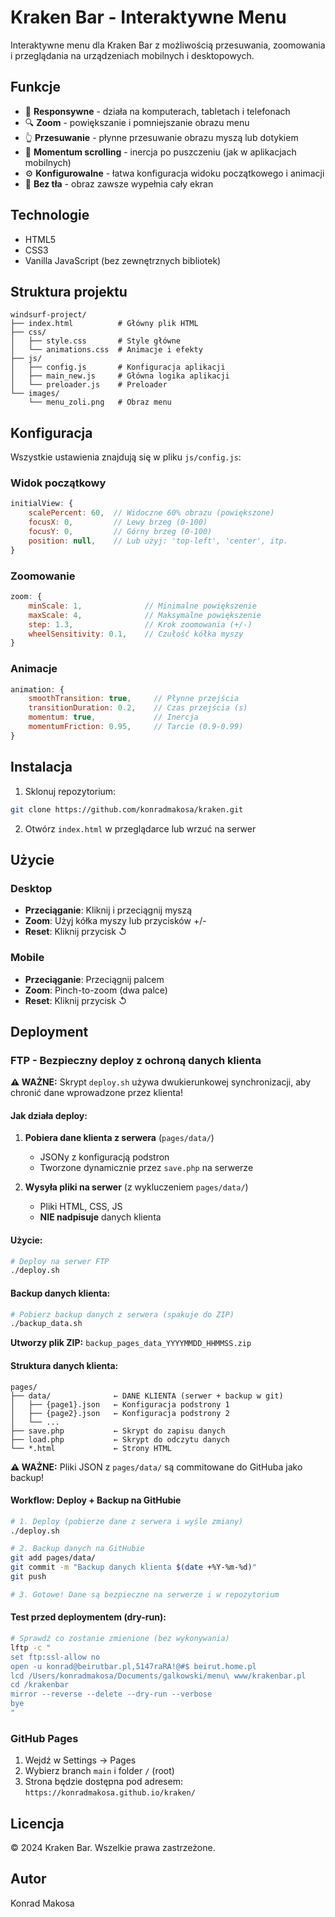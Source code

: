 # Kraken Bar - Interaktywne Menu

Interaktywne menu dla Kraken Bar z możliwością przesuwania, zoomowania i przeglądania na urządzeniach mobilnych i desktopowych.

## Funkcje

- 📱 **Responsywne** - działa na komputerach, tabletach i telefonach
- 🔍 **Zoom** - powiększanie i pomniejszanie obrazu menu
- 👆 **Przesuwanie** - płynne przesuwanie obrazu myszą lub dotykiem
- 🎯 **Momentum scrolling** - inercja po puszczeniu (jak w aplikacjach mobilnych)
- ⚙️ **Konfigurowalne** - łatwa konfiguracja widoku początkowego i animacji
- 🚫 **Bez tła** - obraz zawsze wypełnia cały ekran

## Technologie

- HTML5
- CSS3
- Vanilla JavaScript (bez zewnętrznych bibliotek)

## Struktura projektu

```
windsurf-project/
├── index.html          # Główny plik HTML
├── css/
│   ├── style.css       # Style główne
│   └── animations.css  # Animacje i efekty
├── js/
│   ├── config.js       # Konfiguracja aplikacji
│   ├── main_new.js     # Główna logika aplikacji
│   └── preloader.js    # Preloader
└── images/
    └── menu_zoli.png   # Obraz menu
```

## Konfiguracja

Wszystkie ustawienia znajdują się w pliku `js/config.js`:

### Widok początkowy

```javascript
initialView: {
    scalePercent: 60,  // Widoczne 60% obrazu (powiększone)
    focusX: 0,         // Lewy brzeg (0-100)
    focusY: 0,         // Górny brzeg (0-100)
    position: null,    // Lub użyj: 'top-left', 'center', itp.
}
```

### Zoomowanie

```javascript
zoom: {
    minScale: 1,              // Minimalne powiększenie
    maxScale: 4,              // Maksymalne powiększenie
    step: 1.3,                // Krok zoomowania (+/-)
    wheelSensitivity: 0.1,    // Czułość kółka myszy
}
```

### Animacje

```javascript
animation: {
    smoothTransition: true,     // Płynne przejścia
    transitionDuration: 0.2,    // Czas przejścia (s)
    momentum: true,             // Inercja
    momentumFriction: 0.95,     // Tarcie (0.9-0.99)
}
```

## Instalacja

1. Sklonuj repozytorium:
```bash
git clone https://github.com/konradmakosa/kraken.git
```

2. Otwórz `index.html` w przeglądarce lub wrzuć na serwer

## Użycie

### Desktop
- **Przeciąganie**: Kliknij i przeciągnij myszą
- **Zoom**: Użyj kółka myszy lub przycisków +/-
- **Reset**: Kliknij przycisk ↺

### Mobile
- **Przeciąganie**: Przeciągnij palcem
- **Zoom**: Pinch-to-zoom (dwa palce)
- **Reset**: Kliknij przycisk ↺

## Deployment

### FTP - Bezpieczny deploy z ochroną danych klienta

**⚠️ WAŻNE:** Skrypt `deploy.sh` używa dwukierunkowej synchronizacji, aby chronić dane wprowadzone przez klienta!

#### Jak działa deploy:

1. **Pobiera dane klienta z serwera** (`pages/data/`)
   - JSONy z konfiguracją podstron
   - Tworzone dynamicznie przez `save.php` na serwerze

2. **Wysyła pliki na serwer** (z wykluczeniem `pages/data/`)
   - Pliki HTML, CSS, JS
   - **NIE nadpisuje** danych klienta

#### Użycie:

```bash
# Deploy na serwer FTP
./deploy.sh
```

#### Backup danych klienta:

```bash
# Pobierz backup danych z serwera (spakuje do ZIP)
./backup_data.sh
```

**Utworzy plik ZIP:** `backup_pages_data_YYYYMMDD_HHMMSS.zip`

#### Struktura danych klienta:

```
pages/
├── data/              ← DANE KLIENTA (serwer + backup w git)
│   ├── {page1}.json   ← Konfiguracja podstrony 1
│   ├── {page2}.json   ← Konfiguracja podstrony 2
│   └── ...
├── save.php           ← Skrypt do zapisu danych
├── load.php           ← Skrypt do odczytu danych
└── *.html             ← Strony HTML
```

**⚠️ WAŻNE:** Pliki JSON z `pages/data/` są commitowane do GitHuba jako backup!

#### Workflow: Deploy + Backup na GitHubie

```bash
# 1. Deploy (pobierze dane z serwera i wyśle zmiany)
./deploy.sh

# 2. Backup danych na GitHubie
git add pages/data/
git commit -m "Backup danych klienta $(date +%Y-%m-%d)"
git push

# 3. Gotowe! Dane są bezpieczne na serwerze i w repozytorium
```

#### Test przed deploymentem (dry-run):

```bash
# Sprawdź co zostanie zmienione (bez wykonywania)
lftp -c "
set ftp:ssl-allow no
open -u konrad@beirutbar.pl,5147raRA!@#$ beirut.home.pl
lcd /Users/konradmakosa/Documents/galkowski/menu\ www/krakenbar.pl
cd /krakenbar
mirror --reverse --delete --dry-run --verbose
bye
"
```

### GitHub Pages
1. Wejdź w Settings → Pages
2. Wybierz branch `main` i folder `/` (root)
3. Strona będzie dostępna pod adresem: `https://konradmakosa.github.io/kraken/`

## Licencja

© 2024 Kraken Bar. Wszelkie prawa zastrzeżone.

## Autor

Konrad Makosa
